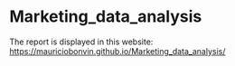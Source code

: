 # Marketing_data_analysis
The report is displayed in this website:
https://mauriciobonvin.github.io/Marketing_data_analysis/
